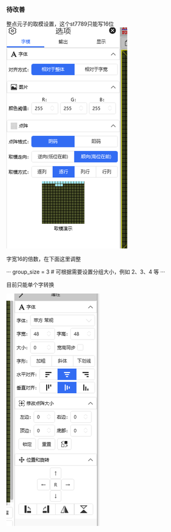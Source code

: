 <!--
 * @Author: Zeee jinze2021@dgut.edu.cn
 * @Date: 2025-03-05 19:21:48
 * @LastEditors: Zeee jinze2021@dgut.edu.cn
 * @LastEditTime: 2025-03-07 06:48:14
 * @FilePath: \DPO1\README.md
 * @Description: 这是默认设置,请设置`customMade`, 打开koroFileHeader查看配置 进行设置: https://github.com/OBKoro1/koro1FileHeader/wiki/%E9%85%8D%E7%BD%AE
-->
### 待改善

整点元子的取模设置，这个st7789只能写16位
![alt text](image.png)

字宽16的倍数，在下面这里调整

···
group_size = 3  # 可根据需要设置分组大小，例如 2、3、4 等
···

目前只能单个字转换

![alt text](image-1.png)